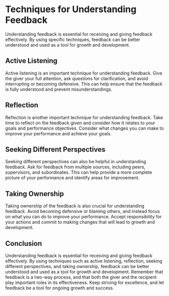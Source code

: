 # Techniques for Understanding Feedback

Understanding feedback is essential for receiving and giving feedback effectively. By using specific techniques, feedback can be better understood and used as a tool for growth and development.

Active Listening
----------------

Active listening is an important technique for understanding feedback. Give the giver your full attention, ask questions for clarification, and avoid interrupting or becoming defensive. This can help ensure that the feedback is fully understood and prevent misunderstandings.

Reflection
----------

Reflection is another important technique for understanding feedback. Take time to reflect on the feedback given and consider how it relates to your goals and performance objectives. Consider what changes you can make to improve your performance and achieve your goals.

Seeking Different Perspectives
------------------------------

Seeking different perspectives can also be helpful in understanding feedback. Ask for feedback from multiple sources, including peers, supervisors, and subordinates. This can help provide a more complete picture of your performance and identify areas for improvement.

Taking Ownership
----------------

Taking ownership of the feedback is also crucial for understanding feedback. Avoid becoming defensive or blaming others, and instead focus on what you can do to improve your performance. Accept responsibility for your actions and commit to making changes that will lead to growth and development.

Conclusion
----------

Understanding feedback is essential for receiving and giving feedback effectively. By using techniques such as active listening, reflection, seeking different perspectives, and taking ownership, feedback can be better understood and used as a tool for growth and development. Remember that feedback is a two-way process, and that both the giver and the recipient play important roles in its effectiveness. Keep striving for excellence, and let feedback be a tool for ongoing growth and success.

